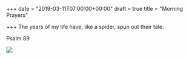 +++
date = "2019-03-11T07:00:00+00:00"
draft = true
title = "Morning Prayers"

+++
The years of my life have, like a spider, spun out their tale.

Psalm 89

![](https://res.cloudinary.com/tobyblog/image/upload/v1552315066/img/12499EE2-5000-4C97-9209-B16D27D83AEB.jpg)